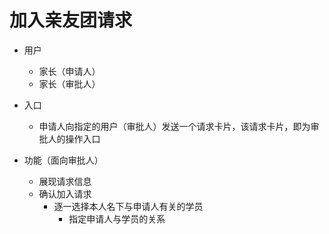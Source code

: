 # 加入亲友团请求

* 用户
	* 家长（申请人）
	* 家长（审批人）

* 入口
	* 申请人向指定的用户（审批人）发送一个请求卡片，该请求卡片，即为审批人的操作入口

* 功能（面向审批人）
	* 展现请求信息
	* 确认加入请求
		* 逐一选择本人名下与申请人有关的学员
			* 指定申请人与学员的关系
<!--stackedit_data:
eyJoaXN0b3J5IjpbMTMyNDcwNzc2NV19
-->